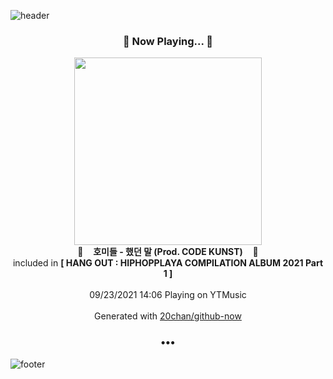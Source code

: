 ![header](https://capsule-render.vercel.app/api?type=wave&height=170&section=header&text=Hi.%20I'm%20SHIFT&fontColor=090707&fontAlignX=45&fontAlignY=65&fontSize=100)

<h3 align="center">🎵 Now Playing... 🎵</h3>
<p align="center">
  <a href="https://music.youtube.com/watch?v=PFyLgEnjk_0">
    <img width="300" src="https://lh3.googleusercontent.com/WWLJuu9PkI9pwVu7yHliJssZanWNirOAU93kW0n8Ha-RX1H1f0J0FLGGSxVMmAEPV0jzgbu6kFGw-UGe">
  </a>
  <br>
  🎵&nbsp&nbsp&nbsp <b>호미들 - 했던 말 (Prod. CODE KUNST)</b> &nbsp&nbsp&nbsp🎵
  <br>
  included in <b>[ HANG OUT : HIPHOPPLAYA COMPILATION ALBUM 2021 Part 1 ]</b>
  
  <br />
  <br />
  09/23/2021 14:06 Playing on YTMusic
  <br />
  <br />
  Generated with <a href="https://github.com/20chan/github-now">20chan/github-now</a>
</p>

<h3 align="center">•••</h3>

![footer](https://capsule-render.vercel.app/api?type=wave&height=150&section=footer)
